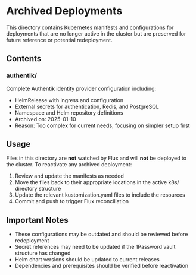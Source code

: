 # Archived Deployments

This directory contains Kubernetes manifests and configurations for deployments that are no longer active in the cluster but are preserved for future reference or potential redeployment.

## Contents

### authentik/
Complete Authentik identity provider configuration including:
- HelmRelease with ingress and configuration
- External secrets for authentication, Redis, and PostgreSQL
- Namespace and Helm repository definitions
- Archived on: 2025-01-10
- Reason: Too complex for current needs, focusing on simpler setup first

## Usage

Files in this directory are **not** watched by Flux and will **not** be deployed to the cluster. To reactivate any archived deployment:

1. Review and update the manifests as needed
2. Move the files back to their appropriate locations in the active k8s/ directory structure
3. Update the relevant kustomization.yaml files to include the resources
4. Commit and push to trigger Flux reconciliation

## Important Notes

- These configurations may be outdated and should be reviewed before redeployment
- Secret references may need to be updated if the 1Password vault structure has changed
- Helm chart versions should be updated to current releases
- Dependencies and prerequisites should be verified before reactivation
